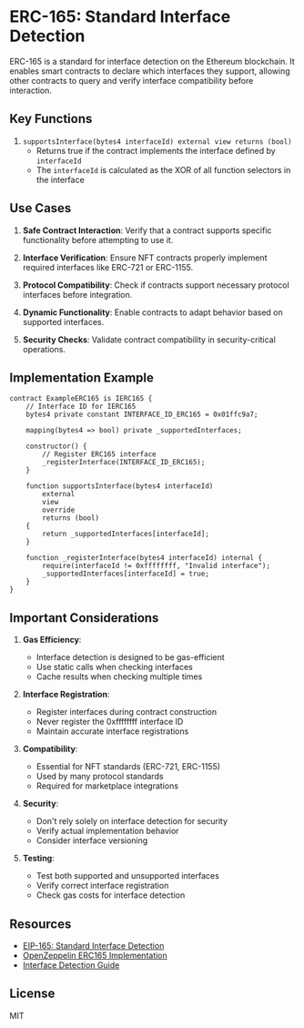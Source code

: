 # ERC-165: Standard Interface Detection

ERC-165 is a standard for interface detection on the Ethereum blockchain. It enables smart contracts to declare which interfaces they support, allowing other contracts to query and verify interface compatibility before interaction.

## Key Functions

1. `supportsInterface(bytes4 interfaceId) external view returns (bool)`
   - Returns true if the contract implements the interface defined by `interfaceId`
   - The `interfaceId` is calculated as the XOR of all function selectors in the interface

## Use Cases

1. **Safe Contract Interaction**: Verify that a contract supports specific functionality before attempting to use it.

2. **Interface Verification**: Ensure NFT contracts properly implement required interfaces like ERC-721 or ERC-1155.

3. **Protocol Compatibility**: Check if contracts support necessary protocol interfaces before integration.

4. **Dynamic Functionality**: Enable contracts to adapt behavior based on supported interfaces.

5. **Security Checks**: Validate contract compatibility in security-critical operations.

## Implementation Example

```solidity
contract ExampleERC165 is IERC165 {
    // Interface ID for IERC165
    bytes4 private constant INTERFACE_ID_ERC165 = 0x01ffc9a7;

    mapping(bytes4 => bool) private _supportedInterfaces;

    constructor() {
        // Register ERC165 interface
        _registerInterface(INTERFACE_ID_ERC165);
    }

    function supportsInterface(bytes4 interfaceId) 
        external 
        view 
        override 
        returns (bool) 
    {
        return _supportedInterfaces[interfaceId];
    }

    function _registerInterface(bytes4 interfaceId) internal {
        require(interfaceId != 0xffffffff, "Invalid interface");
        _supportedInterfaces[interfaceId] = true;
    }
}
```

## Important Considerations

1. **Gas Efficiency**: 
   - Interface detection is designed to be gas-efficient
   - Use static calls when checking interfaces
   - Cache results when checking multiple times

2. **Interface Registration**:
   - Register interfaces during contract construction
   - Never register the 0xffffffff interface ID
   - Maintain accurate interface registrations

3. **Compatibility**:
   - Essential for NFT standards (ERC-721, ERC-1155)
   - Used by many protocol standards
   - Required for marketplace integrations

4. **Security**:
   - Don't rely solely on interface detection for security
   - Verify actual implementation behavior
   - Consider interface versioning

5. **Testing**:
   - Test both supported and unsupported interfaces
   - Verify correct interface registration
   - Check gas costs for interface detection

## Resources

- [EIP-165: Standard Interface Detection](https://eips.ethereum.org/EIPS/eip-165)
- [OpenZeppelin ERC165 Implementation](https://docs.openzeppelin.com/contracts/4.x/api/utils#ERC165)
- [Interface Detection Guide](https://docs.openzeppelin.com/contracts/4.x/api/utils#ERC165)

## License

MIT
